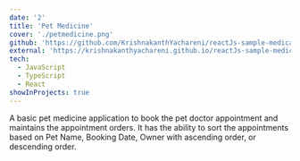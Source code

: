 ```yaml
---
date: '2'
title: 'Pet Medicine'
cover: './petmedicine.png'
github: 'https://github.com/KrishnakanthYachareni/reactJs-sample-medical-application'
external: 'https://krishnakanthyachareni.github.io/reactJs-sample-medical-application/'
tech:
  - JavaScript
  - TypeScript
  - React
showInProjects: true
---
```


A basic pet medicine application to book the pet doctor appointment and maintains the appointment orders. It has the ability to sort the appointments based on Pet Name, Booking Date, Owner with ascending order, or descending order.
